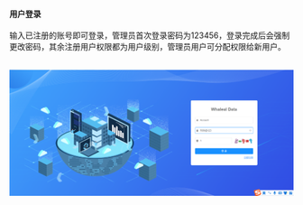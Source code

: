 

#### 			用户登录

​	输入已注册的账号即可登录，管理员首次登录密码为123456，登录完成后会强制更改密码，其余注册用户权限都为用户级别，管理员用户可分配权限给新用户。

​	![image-20230621130728244](../../images/whaleal-data/image-20230621130728244.png)
